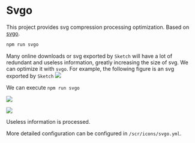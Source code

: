 # Svgo <Badge text="v3.9.0+"/>

This project provides svg compression processing optimization. Based on [svgo](https://github.com/svg/svgo).

```bash
npm run svgo
```

Many online downloads or svg exported by `Sketch` will have a lot of redundant and useless information, greatly increasing the size of svg. We can optimize it with `svgo`. For example, the following figure is an svg exported by `Sketch`
![](https://panjiachen.gitee.io/gitee-cdn/vue-element-admin-site/333edb6b-4b95-42f8-aa60-b8f42e516b52.jpg)

We can execute `npm run svgo`

![](https://panjiachen.gitee.io/gitee-cdn/vue-element-admin-site/e7b1324e-cd67-4306-aebf-f659bcc433cf.jpg)

![](https://panjiachen.gitee.io/gitee-cdn/vue-element-admin-site/006c4bb5-b2d1-447d-a1c9-a912cf5dee47.jpg)

Useless information is processed.

More detailed configuration can be configured in `/scr/icons/svgo.yml`.

